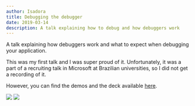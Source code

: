 ```yaml
---
author: Isadora
title: Debugging the debugger
date: 2019-03-14
description: A talk explaining how to debug and how debuggers work
---
```


A talk explaining how debuggers work and what to expect when debugging your application.

<!--more-->

This was my first talk and I was super proud of it. Unfortunately, it was a part of a recruiting talk in Microsoft at Brazilian universities, so I did not get a recording of it.

However, you can find the demos and the deck available [here](https://github.com/isadorasophia/debugger-demo/blob/master/deck.pdf).

![](/images/debugging-debugger/pdb.png)
![](/images/debugging-debugger/bps.png)